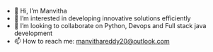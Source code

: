 - 👋 Hi, I’m Manvitha
- 👀 I’m interested in developing innovative solutions efficiently
- 💞️ I’m looking to collaborate on Python, Devops and Full stack java development
- 📫 How to reach me: manvithareddy20@outlook.com


